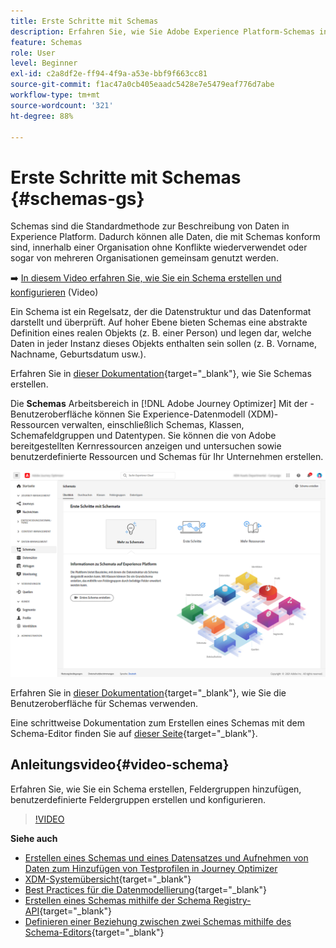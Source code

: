```yaml
---
title: Erste Schritte mit Schemas
description: Erfahren Sie, wie Sie Adobe Experience Platform-Schemas in Adobe Journey Optimizer verwenden.
feature: Schemas
role: User
level: Beginner
exl-id: c2a8df2e-ff94-4f9a-a53e-bbf9f663cc81
source-git-commit: f1ac47a0cb405eaadc5428e7e5479eaf776d7abe
workflow-type: tm+mt
source-wordcount: '321'
ht-degree: 88%

---
```


# Erste Schritte mit Schemas {#schemas-gs}

Schemas sind die Standardmethode zur Beschreibung von Daten in Experience Platform. Dadurch können alle Daten, die mit Schemas konform sind, innerhalb einer Organisation ohne Konflikte wiederverwendet oder sogar von mehreren Organisationen gemeinsam genutzt werden.

➡️ [In diesem Video erfahren Sie, wie Sie ein Schema erstellen und konfigurieren](#video-schema) (Video)

Ein Schema ist ein Regelsatz, der die Datenstruktur und das Datenformat darstellt und überprüft. Auf hoher Ebene bieten Schemas eine abstrakte Definition eines realen Objekts (z. B. einer Person) und legen dar, welche Daten in jeder Instanz dieses Objekts enthalten sein sollen (z. B. Vorname, Nachname, Geburtsdatum usw.).

Erfahren Sie in [dieser Dokumentation](https://experienceleague.adobe.com/docs/experience-platform/xdm/schema/composition.html?lang=de){target=&quot;_blank&quot;}, wie Sie Schemas erstellen.

Die **Schemas** Arbeitsbereich in [!DNL Adobe Journey Optimizer] Mit der -Benutzeroberfläche können Sie Experience-Datenmodell (XDM)-Ressourcen verwalten, einschließlich Schemas, Klassen, Schemafeldgruppen und Datentypen. Sie können die von Adobe bereitgestellten Kernressourcen anzeigen und untersuchen sowie benutzerdefinierte Ressourcen und Schemas für Ihr Unternehmen erstellen.

![](assets/schemas-home.png)

Erfahren Sie in [dieser Dokumentation](https://experienceleague.adobe.com/docs/experience-platform/xdm/ui/overview.html?lang=de){target=&quot;_blank&quot;}, wie Sie die Benutzeroberfläche für Schemas verwenden.

Eine schrittweise Dokumentation zum Erstellen eines Schemas mit dem Schema-Editor finden Sie auf [dieser Seite](https://experienceleague.adobe.com/docs/experience-platform/xdm/tutorials/create-schema-ui.html?lang=de){target=&quot;_blank&quot;}.


## Anleitungsvideo{#video-schema}

Erfahren Sie, wie Sie ein Schema erstellen, Feldergruppen hinzufügen, benutzerdefinierte Feldergruppen erstellen und konfigurieren.

>[!VIDEO](https://video.tv.adobe.com/v/334461?quality=12)

**Siehe auch**

* [Erstellen eines Schemas und eines Datensatzes und Aufnehmen von Daten zum Hinzufügen von Testprofilen in Journey Optimizer](../segment/creating-test-profiles.md)
* [XDM-Systemübersicht](https://experienceleague.adobe.com/docs/experience-platform/xdm/home.html?lang=de){target=&quot;_blank&quot;}
* [Best Practices für die Datenmodellierung](https://experienceleague.adobe.com/docs/experience-platform/xdm/schema/best-practices.html?lang=de){target=&quot;_blank&quot;}
* [Erstellen eines Schemas mithilfe der Schema Registry-API](https://experienceleague.adobe.com/docs/experience-platform/xdm/tutorials/create-schema-api.html?lang=de){target=&quot;_blank&quot;}
* [Definieren einer Beziehung zwischen zwei Schemas mithilfe des Schema-Editors](https://experienceleague.adobe.com/docs/experience-platform/xdm/tutorials/relationship-ui.html?lang=de){target=&quot;_blank&quot;}
